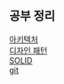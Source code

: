 ## 공부 정리

[아키텍처](architecture/index.md)  
[디자인 패턴](design_pattern/index.md)  
[SOLID](solid/index.md)  
[git](git/index.md)  
